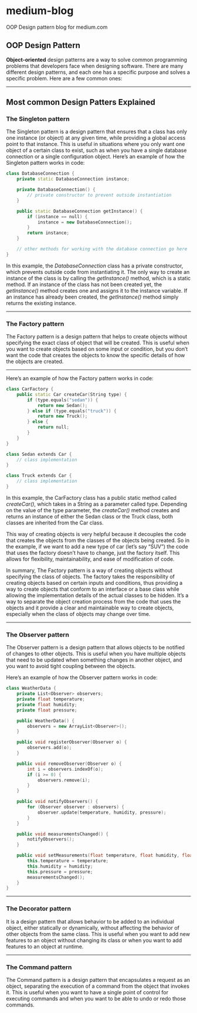 # medium-blog
OOP Design pattern blog for medium.com
## OOP Design Pattern
**Object-oriented** design patterns are a way to solve common programming problems that developers face when designing software. There are many different design patterns, and each one has a specific purpose and solves a specific problem. Here are a few common ones:
<hr>

## Most common Design Patters Explained

### The Singleton pattern
The Singleton pattern is a design pattern that ensures that a class has only one instance (or object) at any given time, while providing a global access point to that instance. This is useful in situations where you only want one object of a certain class to exist, such as when you have a single database connection or a single configuration object.
Here’s an example of how the Singleton pattern works in code:
```C++ 
class DatabaseConnection {
    private static DatabaseConnection instance;

    private DatabaseConnection() {
        // private constructor to prevent outside instantiation
    }

    public static DatabaseConnection getInstance() {
        if (instance == null) {
            instance = new DatabaseConnection();
        }
        return instance;
    }

    // other methods for working with the database connection go here
}
```
In this example, the *DatabaseConnection* class has a private constructor, which prevents outside code from instantiating it. The only way to create an instance of the class is by calling the *getInstance()* method, which is a static method. If an instance of the class has not been created yet, the *getInstance()* method creates one and assigns it to the instance variable. If an instance has already been created, the *getInstance()* method simply returns the existing instance.
<hr>

### The Factory pattern
The Factory pattern is a design pattern that helps to create objects without specifying the exact class of object that will be created. This is useful when you want to create objects based on some input or condition, but you don’t want the code that creates the objects to know the specific details of how the objects are created.
<hr>
Here’s an example of how the Factory pattern works in code:

```c++
class CarFactory {
    public static Car createCar(String type) {
        if (type.equals("sedan")) {
            return new Sedan();
        } else if (type.equals("truck")) {
            return new Truck();
        } else {
            return null;
        }
    }
}

class Sedan extends Car {
    // class implementation
}

class Truck extends Car {
    // class implementation
}
```
In this example, the CarFactory class has a public static method called *createCar()*, which takes in a String as a parameter called type. Depending on the value of the type parameter, the *createCar()* method creates and returns an instance of either the Sedan class or the Truck class, both classes are inherited from the Car class.

This way of creating objects is very helpful because it decouples the code that creates the objects from the classes of the objects being created. So in the example, if we want to add a new type of car (let’s say “SUV”) the code that uses the factory doesn’t have to change, just the factory itself. This allows for flexibility, maintainability, and ease of modification of code.

In summary, The Factory pattern is a way of creating objects without specifying the class of objects. The factory takes the responsibility of creating objects based on certain inputs and conditions, thus providing a way to create objects that conform to an interface or a base class while allowing the implementation details of the actual classes to be hidden. It’s a way to separate the object creation process from the code that uses the objects and it provide a clear and maintainable way to create objects, especially when the class of objects may change over time.

<hr>

### The Observer pattern
The Observer pattern is a design pattern that allows objects to be notified of changes to other objects. This is useful when you have multiple objects that need to be updated when something changes in another object, and you want to avoid tight coupling between the objects.

Here’s an example of how the Observer pattern works in code:

```C++
class WeatherData {
    private List<Observer> observers;
    private float temperature;
    private float humidity;
    private float pressure;

    public WeatherData() {
        observers = new ArrayList<Observer>();
    }

    public void registerObserver(Observer o) {
        observers.add(o);
    }

    public void removeObserver(Observer o) {
        int i = observers.indexOf(o);
        if (i >= 0) {
            observers.remove(i);
        }
    }

    public void notifyObservers() {
        for (Observer observer : observers) {
            observer.update(temperature, humidity, pressure);
        }
    }

    public void measurementsChanged() {
        notifyObservers();
    }

    public void setMeasurements(float temperature, float humidity, float pressure) {
        this.temperature = temperature;
        this.humidity = humidity;
        this.pressure = pressure;
        measurementsChanged();
    }
}
```
<hr>

### The Decorator pattern
It is a design pattern that allows behavior to be added to an individual object, either statically or dynamically, without affecting the behavior of other objects from the same class. This is useful when you want to add new features to an object without changing its class or when you want to add features to an object at runtime.
<hr>

### The Command pattern
The Command pattern is a design pattern that encapsulates a request as an object, separating the execution of a command from the object that invokes it. This is useful when you want to have a single point of control for executing commands and when you want to be able to undo or redo those commands.